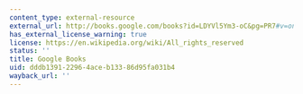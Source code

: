 ```yaml
---
content_type: external-resource
external_url: http://books.google.com/books?id=LDYVl5Ym3-oC&pg=PR7#v=onepage
has_external_license_warning: true
license: https://en.wikipedia.org/wiki/All_rights_reserved
status: ''
title: Google Books
uid: dddb1391-2296-4ace-b133-86d95fa031b4
wayback_url: ''
---
```

